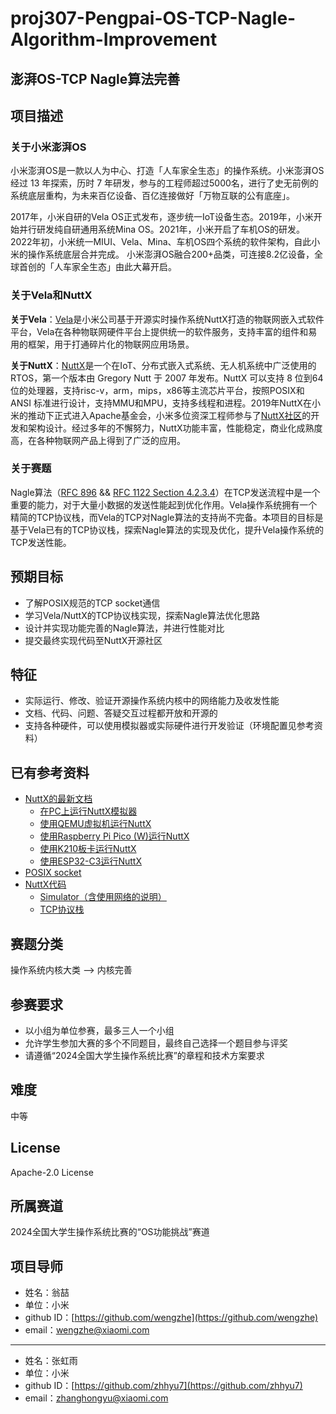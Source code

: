 # proj307-Pengpai-OS-TCP-Nagle-Algorithm-Improvement
## 澎湃OS-TCP Nagle算法完善

## 项目描述

### 关于小米澎湃OS

小米澎湃OS是一款以人为中心、打造「人车家全生态」的操作系统。小米澎湃OS经过 13 年探索，历时 7 年研发，参与的工程师超过5000名，进行了史无前例的系统底层重构，为未来百亿设备、百亿连接做好「万物互联的公有底座」。

2017年，小米自研的Vela OS正式发布，逐步统一IoT设备生态。2019年，小米开始并行研发纯自研通用系统Mina OS。2021年，小米开启了车机OS的研发。2022年初，小米统一MIUI、Vela、Mina、车机OS四个系统的软件架构，自此小米的操作系统底层合并完成。
小米澎湃OS融合200+品类，可连接8.2亿设备，全球首创的「人车家全生态」由此大幕开启。

### 关于Vela和NuttX

**关于Vela**：[Vela](https://iot.mi.com/vela)是小米公司基于开源实时操作系统NuttX打造的物联网嵌入式软件平台，Vela在各种物联网硬件平台上提供统一的软件服务，支持丰富的组件和易用的框架，用于打通碎片化的物联网应用场景。

**关于NuttX**：[NuttX](https://nuttx.apache.org/docs/latest/)是一个在IoT、分布式嵌入式系统、无人机系统中广泛使用的RTOS，第一个版本由 Gregory Nutt 于 2007 年发布。NuttX 可以支持 8 位到64位的处理器，支持risc-v，arm，mips，x86等主流芯片平台，按照POSIX和 ANSI 标准进行设计，支持MMU和MPU，支持多线程和进程。2019年NuttX在小米的推动下正式进入Apache基金会，小米多位资深工程师参与了[NuttX社区](https://github.com/apache/nuttx)的开发和架构设计。经过多年的不懈努力，NuttX功能丰富，性能稳定，商业化成熟度高，在各种物联网产品上得到了广泛的应用。

### 关于赛题

Nagle算法（[RFC 896](https://datatracker.ietf.org/doc/html/rfc896) && [RFC 1122 Section 4.2.3.4](https://datatracker.ietf.org/doc/html/rfc1122#page-98)）在TCP发送流程中是一个重要的能力，对于大量小数据的发送性能起到优化作用。Vela操作系统拥有一个精简的TCP协议栈，而Vela的TCP对Nagle算法的支持尚不完备。本项目的目标是基于Vela已有的TCP协议栈，探索Nagle算法的实现及优化，提升Vela操作系统的TCP发送性能。

## 预期目标

- 了解POSIX规范的TCP socket通信
- 学习Vela/NuttX的TCP协议栈实现，探索Nagle算法优化思路
- 设计并实现功能完善的Nagle算法，并进行性能对比
- 提交最终实现代码至NuttX开源社区

## 特征

- 实际运行、修改、验证开源操作系统内核中的网络能力及收发性能
- 文档、代码、问题、答疑交互过程都开放和开源的
- 支持各种硬件，可以使用模拟器或实际硬件进行开发验证（环境配置见参考资料）

## 已有参考资料

- [NuttX的最新文档](https://nuttx.apache.org/docs/latest/)
  - [在PC上运行NuttX模拟器](https://nuttx.apache.org/docs/latest/platforms/sim/sim/index.html)
  - [使用QEMU虚拟机运行NuttX](https://nuttx.apache.org/docs/latest/platforms/arm/qemu/boards/qemu-armv7a/index.html)
  - [使用Raspberry Pi Pico (W)运行NuttX](https://nuttx.apache.org/docs/latest/platforms/arm/rp2040/boards/raspberrypi-pico-w/index.html)
  - [使用K210板卡运行NuttX](https://nuttx.apache.org/docs/latest/platforms/risc-v/k210/boards/maix-bit/index.html)
  - [使用ESP32-C3运行NuttX](https://nuttx.apache.org/docs/latest/platforms/risc-v/esp32c3/index.html)
- [POSIX socket](https://pubs.opengroup.org/onlinepubs/9699919799/basedefs/sys_socket.h.html)
- [NuttX代码](https://github.com/apache/nuttx)
  - [Simulator（含使用网络的说明）](https://github.com/apache/nuttx/blob/master/Documentation/guides/simulator.rst)
  - [TCP协议栈](https://github.com/apache/nuttx/tree/master/net/tcp)

## 赛题分类

操作系统内核大类 --> 内核完善

## 参赛要求

- 以小组为单位参赛，最多三人一个小组
- 允许学生参加大赛的多个不同题目，最终自己选择一个题目参与评奖
- 请遵循“2024全国大学生操作系统比赛”的章程和技术方案要求

## 难度

中等

## License

Apache-2.0 License

## 所属赛道

2024全国大学生操作系统比赛的“OS功能挑战”赛道

## 项目导师

- 姓名：翁喆
- 单位：小米
- github ID：[https://github.com/wengzhe](https://github.com/wengzhe)
- email：[wengzhe@xiaomi.com](mailto:wengzhe@xiaomi.com)

---

- 姓名：张虹雨
- 单位：小米
- github ID：[https://github.com/zhhyu7](https://github.com/zhhyu7)
- email：[zhanghongyu@xiaomi.com](mailto:zhanghongyu@xiaomi.com)
